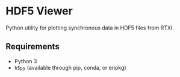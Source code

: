 # HDF5 Viewer

Python utility for plotting synchronous data in HDF5 files from RTXI.

## Requirements
- Python 3
- `h5py` (available through pip, conda, or enpkg)
